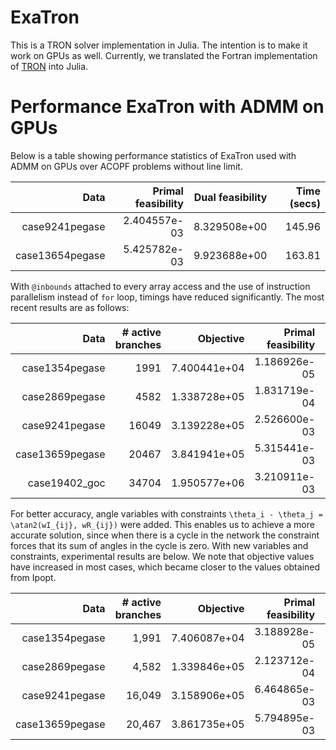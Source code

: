 # ExaTron
This is a TRON solver implementation in Julia.
The intention is to make it work on GPUs as well.
Currently, we translated the Fortran implementation of [TRON](https://www.mcs.anl.gov/~more/tron)
into Julia.

# Performance ExaTron with ADMM on GPUs
Below is a table showing performance statistics of ExaTron used with ADMM on GPUs
over ACOPF problems without line limit.

| Data | Primal feasibility | Dual feasibility | Time (secs) |
| ---: | ---: | ---: | ---: |
|  case9241pegase | 2.404557e-03 | 8.329508e+00 | 145.96 |
| case13654pegase | 5.425782e-03 | 9.923688e+00 | 163.81 |

With `@inbounds` attached to every array access and the use of instruction
parallelism instead of `for` loop, timings have reduced significantly.
The most recent results are as follows:

| Data | # active branches | Objective | Primal feasibility | Dual feasibility | Time (secs) | rho_pq | rho_va |
| ---: | ---: | ---: | ---: | ---: | ---: | ---: | ---: |
| case1354pegase  |  1991 | 7.400441e+04 | 1.186926e-05 | 9.799325e-03 |  24.78 |  10.0 |  1000.0 |
| case2869pegase  |  4582 | 1.338728e+05 | 1.831719e-04 | 3.570605e-02 |  42.86 |  10.0 |  1000.0 |
| case9241pegase  | 16049 | 3.139228e+05 | 2.526600e-03 | 8.328549e+00 |  98.88 |  50.0 |  5000.0 |
| case13659pegase | 20467 | 3.841941e+05 | 5.315441e-03 | 9.915973e+00 | 116.84 |  50.0 |  5000.0 |
| case19402_goc   | 34704 | 1.950577e+06 | 3.210911e-03 | 4.706196e+00 | 239.45 | 500.0 |  5000.0 |

For better accuracy, angle variables with constraints `\theta_i - \theta_j = \atan2(wI_{ij}, wR_{ij})`
were added.
This enables us to achieve a more accurate solution, since when there is a cycle in the network
the constraint forces that its sum of angles in the cycle is zero.
With new variables and constraints, experimental results are below.
We note that objective values have increased in most cases, which became closer to the values obtained
from Ipopt.

| Data | # active branches | Objective | Primal feasibility | Dual feasibility | Time (secs) | rho_pq | rho_va | # Iterations |
| ---: | ---: | ---: | ---: | ---: | ---: | ---: | ---: | ---: |
| case1354pegase  |  1,991 | 7.406087e+04 | 3.188928e-05 | 1.200796e-02 |  20.28 | 10.0 | 1000.0 | 5,000 |
| case2869pegase  |  4,582 | 1.339846e+05 | 2.123712e-04 | 2.228853e-01 |  35.74 | 10.0 | 1000.0 | 5,000 |
| case9241pegase  | 16,049 | 3.158906e+05 | 6.464865e-03 | 5.607324e+00 | 139.41 | 50.0 | 5000.0 | 6,000 |
| case13659pegase | 20,467 | 3.861735e+05 | 5.794895e-03 | 8.512909e+00 | 187.97 | 50.0 | 5000.0 | 7,000 |

